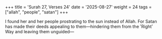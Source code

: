 +++
title = 'Surah 27, Verses 24'
date = '2025-08-27'
weight = 24
tags = ["allah", "people", "satan"]
+++

I found her and her people prostrating to the sun instead of Allah. For Satan has made their deeds appealing to them—hindering them from the ˹Right˺ Way and leaving them unguided—